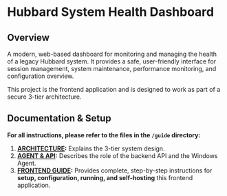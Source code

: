 # Hubbard System Health Dashboard

## Overview

A modern, web-based dashboard for monitoring and managing the health of a legacy Hubbard system. It provides a safe, user-friendly interface for session management, system maintenance, performance monitoring, and configuration overview.

This project is the frontend application and is designed to work as part of a secure 3-tier architecture.

## Documentation & Setup

**For all instructions, please refer to the files in the `/guide` directory:**

1.  **[ARCHITECTURE](./guide/1-ARCHITECTURE.md):** Explains the 3-tier system design.
2.  **[AGENT & API](./guide/2-AGENT-AND-API.md):** Describes the role of the backend API and the Windows Agent.
3.  **[FRONTEND GUIDE](./guide/3-FRONTEND-GUIDE.md):** Provides complete, step-by-step instructions for **setup, configuration, running, and self-hosting** this frontend application.
